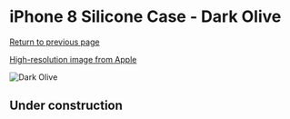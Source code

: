 # iPhone 8 Silicone Case - Dark Olive

[Return to previous page](/iphone_7)

[High-resolution image from Apple](https://store.storeimages.cdn-apple.com/8756/as-images.apple.com/is/MR3N2?wid=4500&hei=4500&fmt=png)

<div style="width: 512px"><img src="/almost_uncompressed/MR3N2.webp" alt="Dark Olive"></div>

## Under construction
